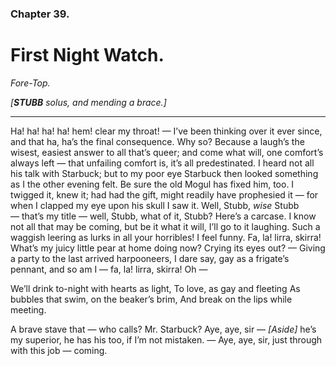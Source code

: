 ### Chapter 39. 
First Night Watch.
==================

*Fore-Top.*

*[__STUBB__ solus, and mending a brace.]*

----

Ha! ha! ha! ha! hem! clear my throat! — I’ve been thinking over it ever since,
and that ha, ha’s the final consequence. Why so? Because a laugh’s the wisest,
easiest answer to all that’s queer; and come what will, one comfort’s always
left — that unfailing comfort is, it’s all predestinated. I heard not all his
talk with Starbuck; but to my poor eye Starbuck then looked something as I the
other evening felt. Be sure the old Mogul has fixed him, too. I twigged it,
knew it; had had the gift, might readily have prophesied it — for when I
clapped my eye upon his skull I saw it. Well, Stubb, *wise* Stubb — that’s my
title — well, Stubb, what of it, Stubb? Here’s a carcase. I know not all that
may be coming, but be it what it will, I’ll go to it laughing. Such a waggish
leering as lurks in all your horribles! I feel funny. Fa, la! lirra, skirra!
What’s my juicy little pear at home doing now? Crying its eyes out? — Giving a
party to the last arrived harpooneers, I dare say, gay as a frigate’s pennant,
and so am I — fa, la! lirra, skirra! Oh — 

We’ll drink to-night with hearts as light, To love, as gay and fleeting As
bubbles that swim, on the beaker’s brim, And break on the lips while meeting.

A brave stave that — who calls? Mr. Starbuck? Aye, aye, sir — *[Aside]* he’s my
superior, he has his too, if I’m not mistaken. — Aye, aye, sir, just through
with this job — coming.


